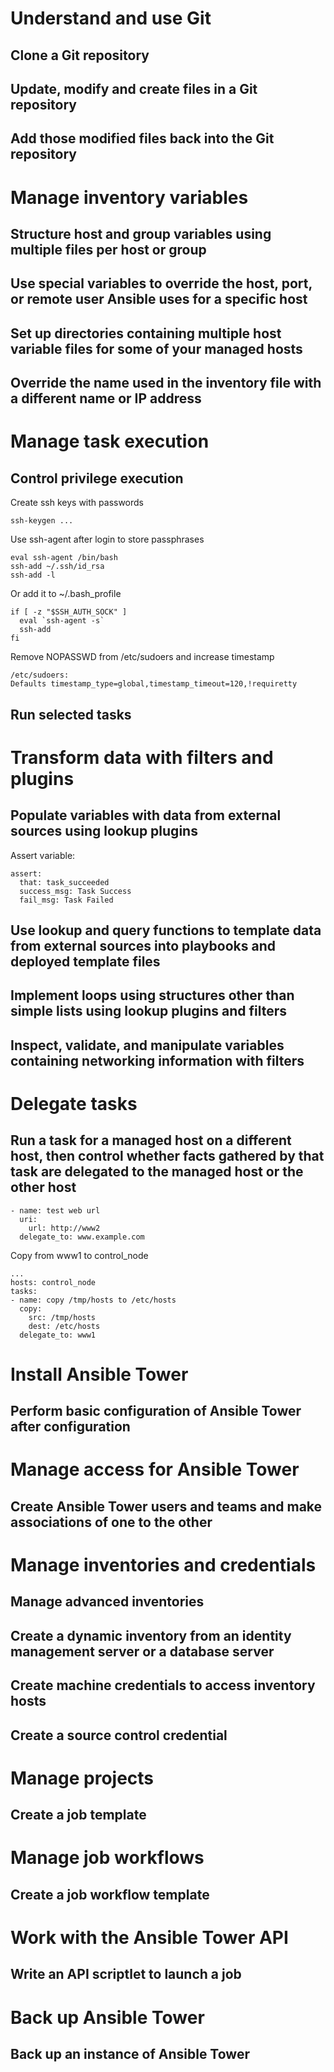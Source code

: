 # Understand and use Git

## Clone a Git repository

## Update, modify and create files in a Git repository

## Add those modified files back into the Git repository

# Manage inventory variables

## Structure host and group variables using multiple files per host or group

## Use special variables to override the host, port, or remote user Ansible uses for a specific host

## Set up directories containing multiple host variable files for some of your managed hosts

## Override the name used in the inventory file with a different name or IP address

# Manage task execution

## Control privilege execution

Create ssh keys with passwords
```
ssh-keygen ...
```

Use ssh-agent after login to store passphrases
```
eval ssh-agent /bin/bash
ssh-add ~/.ssh/id_rsa
ssh-add -l
```

Or add it to ~/.bash_profile
```
if [ -z "$SSH_AUTH_SOCK" ]
  eval `ssh-agent -s`
  ssh-add
fi
```

Remove NOPASSWD from /etc/sudoers and increase timestamp

```
/etc/sudoers:
Defaults timestamp_type=global,timestamp_timeout=120,!requiretty
```

## Run selected tasks

# Transform data with filters and plugins

## Populate variables with data from external sources using lookup plugins

Assert variable:
```
assert:
  that: task_succeeded
  success_msg: Task Success
  fail_msg: Task Failed
```

## Use lookup and query functions to template data from external sources into playbooks and deployed template files

## Implement loops using structures other than simple lists using lookup plugins and filters

## Inspect, validate, and manipulate variables containing networking information with filters

# Delegate tasks

## Run a task for a managed host on a different host, then control whether facts gathered by that task are delegated to the managed host or the other host

```
- name: test web url
  uri:
    url: http://www2
  delegate_to: www.example.com
```

Copy from www1 to control_node
```
...
hosts: control_node
tasks:
- name: copy /tmp/hosts to /etc/hosts
  copy:
    src: /tmp/hosts
    dest: /etc/hosts
  delegate_to: www1
```

# Install Ansible Tower

## Perform basic configuration of Ansible Tower after configuration

# Manage access for Ansible Tower

## Create Ansible Tower users and teams and make associations of one to the other

# Manage inventories and credentials

## Manage advanced inventories

## Create a dynamic inventory from an identity management server or a database server

## Create machine credentials to access inventory hosts

## Create a source control credential

# Manage projects

## Create a job template

# Manage job workflows

## Create a job workflow template

# Work with the Ansible Tower API

## Write an API scriptlet to launch a job

# Back up Ansible Tower

## Back up an instance of Ansible Tower
